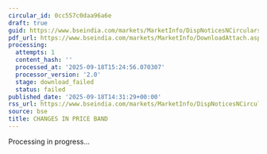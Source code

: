 ```yaml
---
circular_id: 0cc557c0daa96a6e
draft: true
guid: https://www.bseindia.com/markets/MarketInfo/DispNoticesNCirculars.aspx?Noticeid={B2B28BA2-6A9C-42F7-8820-6FF3D5FBC111}&noticeno=20250918-55&dt=09/18/2025&icount=55&totcount=61&flag=0
pdf_url: https://www.bseindia.com/markets/MarketInfo/DownloadAttach.aspx?id=20250918-55&attachedId=
processing:
  attempts: 1
  content_hash: ''
  processed_at: '2025-09-18T15:24:56.070307'
  processor_version: '2.0'
  stage: download_failed
  status: failed
published_date: '2025-09-18T14:31:29+00:00'
rss_url: https://www.bseindia.com/markets/MarketInfo/DispNoticesNCirculars.aspx?Noticeid={B2B28BA2-6A9C-42F7-8820-6FF3D5FBC111}&noticeno=20250918-55&dt=09/18/2025&icount=55&totcount=61&flag=0
source: bse
title: CHANGES IN PRICE BAND
---
```


Processing in progress...